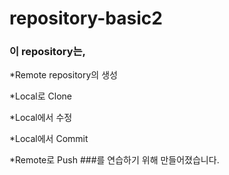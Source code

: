 # repository-basic2
### 이 repository는,
*Remote repository의 생성

*Local로 Clone

*Local에서 수정

*Local에서 Commit

*Remote로 Push
###를 연습하기 위해 만들어졌습니다.


